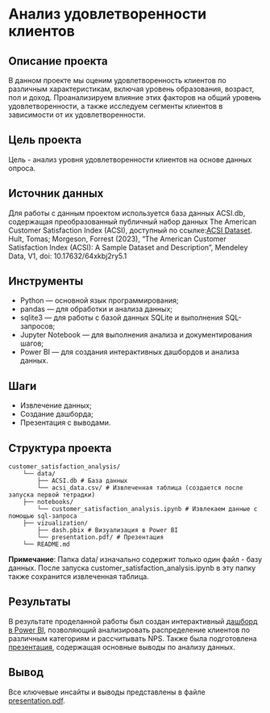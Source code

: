 # Анализ удовлетворенности клиентов
## Описание проекта
В данном проекте мы оценим удовлетворенность клиентов по различным характеристикам, включая уровень образования, возраст, пол и доход. Проанализируем влияние этих факторов на общий уровень удовлетворенности, а также исследуем сегменты клиентов в зависимости от их удовлетворенности.

## Цель проекта
Цель - анализ уровня удовлетворенности клиентов на основе данных опроса.

## Источник данных
Для работы с данным проектом используется база данных ACSI.db, содержащая преобразованный публичный набор данных The American Customer Satisfaction Index (ACSI), доступный по ссылке:[ACSI Dataset](https://data.mendeley.com/datasets/64xkbj2ry5/1). Hult, Tomas; Morgeson, Forrest (2023), “The American Customer Satisfaction Index (ACSI): A Sample Dataset and Description”, Mendeley Data, V1, doi: 10.17632/64xkbj2ry5.1

## Инструменты
- Python — основной язык программирования;
- pandas — для обработки и анализа данных;
- sqlite3 — для работы с базой данных SQLite и выполнения SQL-запросов;
- Jupyter Notebook — для выполнения анализа и документирования шагов;
- Power BI — для создания интерактивных дашбордов и анализа данных.

## Шаги
- Извлечение данных;
- Создание дашборда;
- Презентация с выводами.

## Структура проекта

```
customer_satisfaction_analysis/
	└── data/
		├── ACSI.db # База данных
		└── acsi_data.csv/ # Извлеченная таблица (создается после запуска первой тетрадки)
	├── notebooks/
		└── customer_satisfaction_analysis.ipynb # Извлекаем данные с помощью sql-запроса
	├── vizualization/
		├── dash.pbix # Визуализация в Power BI
		└── presentation.pdf/ # Презентация
	└── README.md
```

**Примечание**: Папка data/ изначально содержит только один файл - базу данных. После запуска customer_satisfaction_analysis.ipynb в эту папку также сохранится извлеченная таблица.

## Результаты
В результате проделанной работы был создан интерактивный [дашборд в Power BI](), позволяющий анализировать распределение клиентов по различным категориям и рассчитывать NPS. Также была подготовлена [презентация](), содержащая основные выводы по анализу данных.

## Вывод
Все ключевые инсайты и выводы представлены в файле [presentation.pdf]().